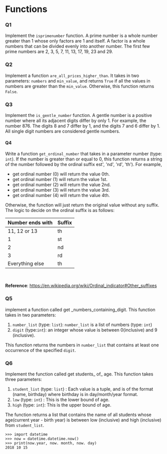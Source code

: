 # Functions

### Q1
Implement the `isprimenumber` function. A prime number is a whole number greater than 1 whose only factors are 1 and itself. A factor is a whole numbers that can be divided evenly into another number. The first few prime numbers are 2, 3, 5, 7, 11, 13, 17, 19, 23 and 29.

### Q2
Implement a function `are_all_prices_higher_than`. It takes in two parameters: `numbers` and `min_value`, and returns `True` if all the values in numbers are greater than the `min_value`. Otherwise, this function returns `False`.

### Q3
Implement the `is_gentle_number` function. A gentle number is a positive number where all its adjacent digits differ by only 1. For example, the number 876. The digits 8 and 7 differ by 1, and the digits 7 and 6 differ by 1. All single digit numbers are considered gentle numbers.

#### Q4
Write a function `get_ordinal_number` that takes in a parameter number (type: `int`). If the number is greater than or equal to 0, this function returns a string of the number followed by the ordinal suffix est', 'nd', 'rd', 'th'). For example,
- get ordinal number (0) will return the value 0th.
- get ordinal number (1) will return the value 1st.
- get ordinal number (2) will return the value 2nd.
- get ordinal number (3) will return the value 3rd.
- get ordinal number (4) will return the value 4th.

Otherwise, the function will just return the original value without any suffix. The logic to decide on the ordinal suffix is as follows:

|Number ends with|Suffix|
|:---------------|:-----|
|11, 12 or 13|th|
|1|st|
|2|nd|
|3|rd|
|Everything else|th|

<br>

**Reference**: https://en.wikipedia.org/wiki/Ordinal_indicator#Other_suffixes

### Q5
implement a function called get _numbers_containing_digit. This function takes in two parameters:

1. `number_list` (type: `list`): `number_list` is a list of numbers (type: `int`)
2. `digit` (type:`int`): an integer whose value is between 0(inclusive) and 9 (inclusive).

This function returns the numbers in `number_list` that contains at least one occurrence of the specified `digit`.

### Q6
Implement the function called get students_ of_ age. This function takes three parameters:

1. `student_list` (type: `list`) : Each value is a tuple, and is of the format (name, birthday) where birthday is in day/month/year format.
2. `low` (type: `int`) : This is the lower bound of age.
3. `high` (type: `int`): This is the upper bound of age.

The function returns a list that contains the name of all students whose age(current year - birth year) is between low (inclusive) and high (inclusive) from `student_list`.

```
>>> import datetime
>>> now = datetime.datetime.now()
>>> print(now.year, now. month, now. day) 
2018 10 15
```

